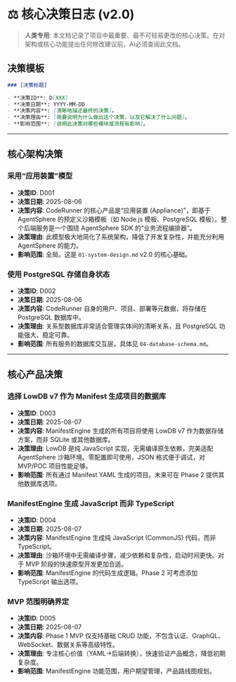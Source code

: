 # ⚖️ 核心决策日志 (v2.0)

> **人类专用**: 本文档记录了项目中最重要、最不可轻易更改的核心决策。在对架构或核心功能提出任何修改建议前，AI必须查阅此文档。

## 决策模板

```markdown
### [决策标题]

- **决策ID**: D[XXX]
- **决策日期**: YYYY-MM-DD
- **决策内容**: [清晰地描述最终的决策]。
- **决策理由**: [简要说明为什么做出这个决策，以及它解决了什么问题]。
- **影响范围**: [说明此决策对哪些模块或流程有影响]。
```

---

## 核心架构决策

### 采用“应用装置”模型
- **决策ID**: D001
- **决策日期**: 2025-08-06
- **决策内容**: CodeRunner 的核心产品是“应用装置 (Appliance)”，即基于 AgentSphere 的预定义沙箱模板（如 Node.js 模板、PostgreSQL 模板）。整个后端服务是一个围绕 AgentSphere SDK 的“业务流程编排器”。
- **决策理由**: 此模型极大地简化了系统架构，降低了开发复杂性，并能充分利用 AgentSphere 的能力。
- **影响范围**: 全局。这是 `01-system-design.md` v2.0 的核心基础。

### 使用 PostgreSQL 存储自身状态
- **决策ID**: D002
- **决策日期**: 2025-08-06
- **决策内容**: CodeRunner 自身的用户、项目、部署等元数据，将存储在 PostgreSQL 数据库中。
- **决策理由**: 关系型数据库非常适合管理实体间的清晰关系，且 PostgreSQL 功能强大、稳定可靠。
- **影响范围**: 所有服务的数据库交互层，具体见 `04-database-schema.md`。

---

## 核心产品决策

### 选择 LowDB v7 作为 Manifest 生成项目的数据库
- **决策ID**: D003
- **决策日期**: 2025-08-07
- **决策内容**: ManifestEngine 生成的所有项目将使用 LowDB v7 作为数据存储方案，而非 SQLite 或其他数据库。
- **决策理由**: LowDB 是纯 JavaScript 实现，无需编译原生依赖，完美适配 AgentSphere 沙箱环境。零配置即可使用，JSON 格式便于调试，对 MVP/POC 项目性能足够。
- **影响范围**: 所有通过 Manifest YAML 生成的项目。未来可在 Phase 2 提供其他数据库选项。

### ManifestEngine 生成 JavaScript 而非 TypeScript
- **决策ID**: D004
- **决策日期**: 2025-08-07
- **决策内容**: ManifestEngine 生成纯 JavaScript (CommonJS) 代码，而非 TypeScript。
- **决策理由**: 沙箱环境中无需编译步骤，减少依赖和复杂性，启动时间更快。对于 MVP 阶段的快速原型开发更加合适。
- **影响范围**: ManifestEngine 的代码生成逻辑。Phase 2 可考虑添加 TypeScript 输出选项。

### MVP 范围明确界定
- **决策ID**: D005
- **决策日期**: 2025-08-07
- **决策内容**: Phase 1 MVP 仅支持基础 CRUD 功能，不包含认证、GraphQL、WebSocket、数据关系等高级特性。
- **决策理由**: 专注核心价值（YAML→后端转换），快速验证产品概念，降低初期复杂度。
- **影响范围**: ManifestEngine 功能范围，用户期望管理，产品路线图规划。
